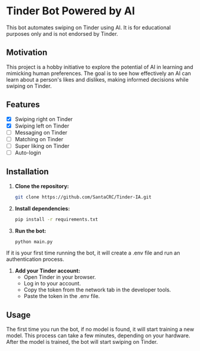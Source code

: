# Tinder Bot Powered by AI

This bot automates swiping on Tinder using AI. It is for educational purposes only and is not endorsed by Tinder.

## Motivation

This project is a hobby initiative to explore the potential of AI in learning and mimicking human preferences. The goal is to see how effectively an AI can learn about a person's likes and dislikes, making informed decisions while swiping on Tinder.

## Features

- [x] Swiping right on Tinder
- [x] Swiping left on Tinder
- [ ] Messaging on Tinder
- [ ] Matching on Tinder
- [ ] Super liking on Tinder
- [ ] Auto-login

## Installation

1. **Clone the repository:**
   ```sh
   git clone https://github.com/SantaCRC/Tinder-IA.git
2. **Install dependencies:**
   ```sh
   pip install -r requirements.txt
3. **Run the bot:**
   ```sh
   python main.py
If it is your first time running the bot, it will create a .env file and run an authentication process.

1. **Add your Tinder account:**
   - Open Tinder in your browser.
   - Log in to your account.
   - Copy the token from the network tab in the developer tools.
   - Paste the token in the .env file.

## Usage
The first time you run the bot, if no model is found, it will start training a new model. This process can take a few minutes, depending on your hardware. After the model is trained, the bot will start swiping on Tinder.
